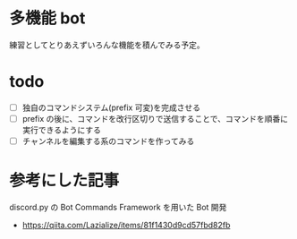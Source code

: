 # 多機能 bot

練習としてとりあえずいろんな機能を積んでみる予定。

# todo

- [ ] 独自のコマンドシステム(prefix 可変)を完成させる
- [ ] prefix の後に、コマンドを改行区切りで送信することで、コマンドを順番に実行できるようにする
- [ ] チャンネルを編集する系のコマンドを作ってみる

# 参考にした記事

discord.py の Bot Commands Framework を用いた Bot 開発

- https://qiita.com/Lazialize/items/81f1430d9cd57fbd82fb

